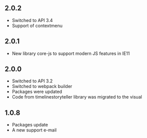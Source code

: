 ## 2.0.2
* Switched to API 3.4
* Support of contextmenu

## 2.0.1
* New library core-js to support modern JS features in IE11

## 2.0.0
* Switched to API 3.2
* Switched to webpack builder
* Packages were updated
* Code from timelinestoryteller library was migrated to the visual

## 1.0.8
* Packages update
* A new support e-mail 
